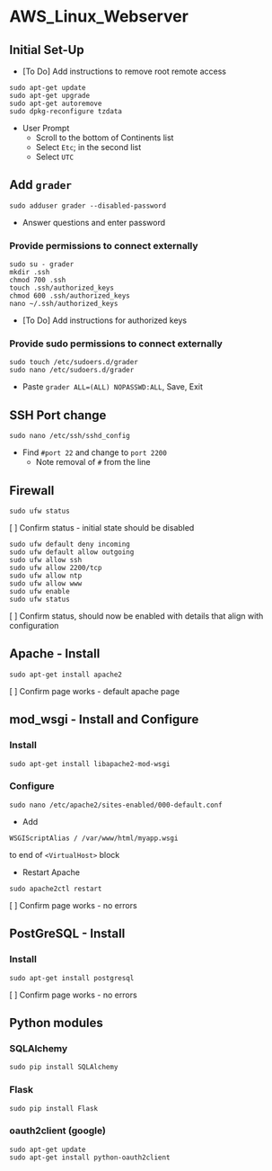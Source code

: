 # AWS_Linux_Webserver

## Initial Set-Up
- [To Do] Add instructions to remove root remote access
```
sudo apt-get update
sudo apt-get upgrade
sudo apt-get autoremove
sudo dpkg-reconfigure tzdata
```
- User Prompt
	- Scroll to the bottom of Continents list
	- Select `Etc`; in the second list
	- Select `UTC`

## Add `grader`
```
sudo adduser grader --disabled-password
```

- Answer questions and enter password

### Provide permissions to connect externally
```
sudo su - grader
mkdir .ssh
chmod 700 .ssh
touch .ssh/authorized_keys
chmod 600 .ssh/authorized_keys
nano ~/.ssh/authorized_keys
```

- [To Do] Add instructions for authorized keys

### Provide sudo permissions to connect externally
```
sudo touch /etc/sudoers.d/grader
sudo nano /etc/sudoers.d/grader
```
- Paste `grader ALL=(ALL) NOPASSWD:ALL`, Save, Exit

## SSH Port change
```
sudo nano /etc/ssh/sshd_config
```
- Find `#port 22` and change to `port 2200`
	- Note removal of `#` from the line

## Firewall
```
sudo ufw status
```

[ ] Confirm status - initial state should be disabled

```
sudo ufw default deny incoming
sudo ufw default allow outgoing
sudo ufw allow ssh
sudo ufw allow 2200/tcp
sudo ufw allow ntp
sudo ufw allow www
sudo ufw enable
sudo ufw status
```
[ ] Confirm status, should now be enabled with details that align with configuration


## Apache - Install
```
sudo apt-get install apache2
```

[ ] Confirm page works - default apache page

## mod_wsgi - Install and Configure
### Install 
```
sudo apt-get install libapache2-mod-wsgi
```

### Configure
```
sudo nano /etc/apache2/sites-enabled/000-default.conf
```

- Add 
```
WSGIScriptAlias / /var/www/html/myapp.wsgi
```
to end of `<VirtualHost>` block

- Restart Apache
```
sudo apache2ctl restart
```
[ ] Confirm page works - no errors

## PostGreSQL - Install
### Install
```
sudo apt-get install postgresql
```
[ ] Confirm page works - no errors

## Python modules
### SQLAlchemy
```
sudo pip install SQLAlchemy
```

### Flask
```
sudo pip install Flask
```

### oauth2client (google)
```
sudo apt-get update
sudo apt-get install python-oauth2client
```
